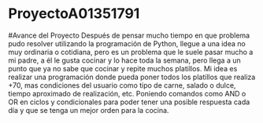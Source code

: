 # ProyectoA01351791
#Avance del Proyecto
Después de pensar mucho tiempo en que problema pudo resolver utilizando la programación de Python, llegue a una idea no muy ordinaria o cotidiana, pero es un problema que le suele pasar mucho a mi padre, a él le gusta cocinar y lo hace toda la semana, pero llega a un punto que ya no sabe que cocinar y repite muchos platillos. Mi idea es realizar una programación donde pueda poner todos los platillos que realiza +70, mas condiciones del usuario como tipo de carne, salado o dulce, tiempo aproximado de realización, etc. Poniendo comandos como AND o OR en ciclos y condicionales para poder tener una posible respuesta cada día y que se tenga un mejor orden para la cocina.
